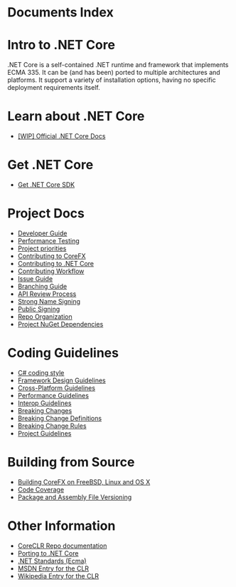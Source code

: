 Documents Index
===============

Intro to .NET Core
==================

.NET Core is a self-contained .NET runtime and framework that implements ECMA 335. It can be (and has been) ported to multiple architectures and platforms. It support a variety of installation options, having no specific deployment requirements itself.

Learn about .NET Core
====================

- [[WIP] Official .NET Core Docs](http://dotnet.github.io/)

Get .NET Core
=============

- [Get .NET Core SDK](https://www.microsoft.com/net/core)

Project Docs
============

- [Developer Guide](project-docs/developer-guide.md)
- [Performance Testing](project-docs/performance-tests.md)
- [Project priorities](https://github.com/dotnet/coreclr/blob/master/Documentation/project-docs/project-priorities.md)
- [Contributing to CoreFX](project-docs/contributing.md)
- [Contributing to .NET Core](https://github.com/dotnet/coreclr/blob/master/Documentation/project-docs/contributing.md)
- [Contributing Workflow](https://github.com/dotnet/coreclr/blob/master/Documentation/project-docs/contributing-workflow.md)
- [Issue Guide](project-docs/issue-guide.md)
- [Branching Guide](project-docs/branching-guide.md)
- [API Review Process](project-docs/api-review-process.md)
- [Strong Name Signing](project-docs/strong-name-signing.md)
- [Public Signing](project-docs/public-signing.md)
- [Repo Organization](project-docs/repo-organization.md)
- [Project NuGet Dependencies](https://github.com/dotnet/buildtools/blob/master/Documentation/project-nuget-dependencies.md)

Coding Guidelines
=================

- [C# coding style](coding-guidelines/coding-style.md)
- [Framework Design Guidelines](coding-guidelines/framework-design-guidelines-digest.md)
- [Cross-Platform Guidelines](coding-guidelines/cross-platform-guidelines.md)
- [Performance Guidelines](coding-guidelines/performance-guidelines.md)
- [Interop Guidelines](coding-guidelines/interop-guidelines.md)
- [Breaking Changes](coding-guidelines/breaking-changes.md)
- [Breaking Change Definitions](coding-guidelines/breaking-change-definitions.md)
- [Breaking Change Rules](coding-guidelines/breaking-change-rules.md)
- [Project Guidelines](coding-guidelines/project-guidelines.md)

Building from Source
====================

- [Building CoreFX on FreeBSD, Linux and OS X](building/unix-instructions.md)
- [Code Coverage](building/code-coverage.md)
- [Package and Assembly File Versioning](building/versioning.md)

Other Information
=================

- [CoreCLR Repo documentation](https://github.com/dotnet/coreclr/tree/master/Documentation)
- [Porting to .NET Core](project-docs/support-dotnet-core-instructions.md)
- [.NET Standards (Ecma)](https://github.com/dotnet/coreclr/blob/master/Documentation/project-docs/dotnet-standards.md)
- [MSDN Entry for the CLR](http://msdn.microsoft.com/library/8bs2ecf4.aspx)
- [Wikipedia Entry for the CLR](http://en.wikipedia.org/wiki/Common_Language_Runtime)
